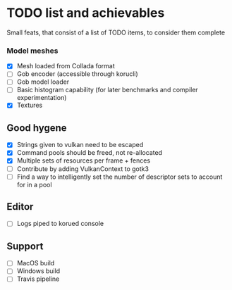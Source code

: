 # TODO list and achievables

Small feats, that consist of a list of TODO items, to consider them complete

### Model meshes

- [x] Mesh loaded from Collada format
- [ ] Gob encoder (accessible through korucli)
- [ ] Gob model loader
- [ ] Basic histogram capability (for later benchmarks and compiler experimentation)
- [x] Textures

## Good hygene

- [x] Strings given to vulkan need to be escaped
- [x] Command pools should be freed, not re-allocated
- [x] Multiple sets of resources per frame + fences
- [ ] Contribute by adding VulkanContext to gotk3
- [ ] Find a way to intelligently set the number of descriptor sets to account for in a pool

## Editor

- [ ] Logs piped to korued console

## Support

- [ ] MacOS build
- [ ] Windows build
- [ ] Travis pipeline